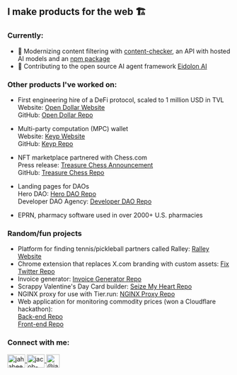 ## I make products for the web 🏗️

### Currently:

- 🔞 Modernizing content filtering with [content-checker](https://github.com/utilityfueled/content-checker), an API with hosted AI models and an [npm package](https://www.npmjs.com/package/content-checker)
- 🤖 Contributing to the open source AI agent framework [Eidolon AI](https://www.eidolonai.com/)

### Other products I've worked on:

- First engineering hire of a DeFi protocol, scaled to 1 million USD in TVL  
  Website: [Open Dollar Website](https://www.opendollar.com/)  
  GitHub: [Open Dollar Repo](https://github.com/open-dollar)

- Multi-party computation (MPC) wallet  
  Website: [Keyp Website](https://www.usekeyp.com/)  
  GitHub: [Keyp Repo](https://github.com/UseKeyp)

- NFT marketplace partnered with Chess.com  
  Press release: [Treasure Chess Announcement](https://www.chess.com/news/view/treasure-chess)  
  GitHub: [Treasure Chess Repo](https://github.com/treasure-chess)

- Landing pages for DAOs  
  Hero DAO: [Hero DAO Repo](https://github.com/jahabeebs/herodao)  
  Developer DAO Agency: [Developer DAO Repo](https://github.com/jahabeebs/d_agency)

- EPRN, pharmacy software used in over 2000+ U.S. pharmacies

### Random/fun projects

- Platform for finding tennis/pickleball partners called Ralley: [Ralley Website](https://ralley.app)
- Chrome extension that replaces X.com branding with custom assets: [Fix Twitter Repo](https://github.com/jahabeebs/fixx-twitter)
- Invoice generator: [Invoice Generator Repo](https://github.com/jahabeebs/invoice-generator)
- Scrappy Valentine's Day Card builder: [Seize My Heart Repo](https://github.com/jahabeebs/seize-my-heart)
- NGINX proxy for use with Tier.run: [NGINX Proxy Repo](https://github.com/jahabeebs/fly-tier-run-nginx-proxy)
- Web application for monitoring commodity prices (won a Cloudflare hackathon): </br>
  [Back-end Repo](https://github.com/jahabeebs/alphavantageworker)  
  [Front-end Repo](https://github.com/jahabeebs/cmarketprice)

### Connect with me:

<p align="left">
  <a href="https://twitter.com/jahabeebs" target="_blank">
    <img align="center" src="https://raw.githubusercontent.com/rahuldkjain/github-profile-readme-generator/master/src/images/icons/Social/twitter.svg" alt="jahabeebs" height="30" width="40" />
  </a>
  <a href="https://linkedin.com/in/jacob-habib" target="_blank">
    <img align="center" src="https://raw.githubusercontent.com/rahuldkjain/github-profile-readme-generator/master/src/images/icons/Social/linked-in-alt.svg" alt="jacob-habib" height="30" width="40" />
  </a>
  <a href="https://hashnode.com/@jahabeebs" target="_blank">
    <img align="center" src="https://cdn.hashnode.com/res/hashnode/image/upload/v1611902473383/CDyAuTy75.png?auto=compress" alt="@jahabeebs" height="30" width="30" />
  </a>
</p>
